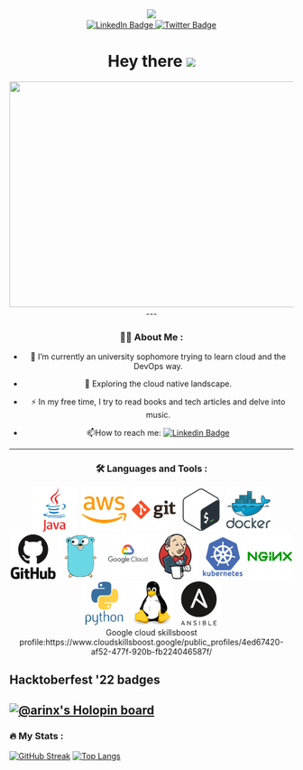 <div id="header" align="center">
  <img src="https://media.giphy.com/media/RbDKaczqWovIugyJmW/giphy.gif" width="100"/>
  <div id="badges">
  <a href="https://www.linkedin.com/in/aritra-bhadra-33ba881b9/">
    <img src="https://img.shields.io/badge/LinkedIn-blue?style=for-the-badge&logo=linkedin&logoColor=white" alt="LinkedIn Badge"/>
  <a href="https://twitter.com/bhadra_aritra">
    <img src="https://img.shields.io/badge/Twitter-blue?style=for-the-badge&logo=twitter&logoColor=white" alt="Twitter Badge"/>
  </a>
  <h1>
  Hey there
  <img src="https://media.giphy.com/media/hvRJCLFzcasrR4ia7z/giphy.gif" width="30px"/>
</h1>
<div align="center">
  <img src="https://media.giphy.com/media/dWesBcTLavkZuG35MI/giphy.gif" width="600" height="400"/>
</div>
</div>
---

### :man_technologist: About Me :
- :telescope: I’m currently an university sophomore trying to learn cloud and the DevOps way.

- :seedling: Exploring the cloud native landscape.

- :zap: In my free time, I try to read books and tech articles and delve into music.

- :mailbox:How to reach me: [![Linkedin Badge](https://img.shields.io/badge/LinkedIn-blue?style=for-the-badge&logo=linkedin&logoColor=white)](https://www.linkedin.com/in/aritra-bhadra-33ba881b9/)
---

### :hammer_and_wrench: Languages and Tools :
<div>
  <img src="https://github.com/devicons/devicon/blob/master/icons/java/java-original-wordmark.svg" title="Java" alt="Java" width="80" height="80"/>&nbsp;
  <img src="https://github.com/devicons/devicon/blob/master/icons/amazonwebservices/amazonwebservices-plain-wordmark.svg" title="AWS" alt="AWS" width="80" height="80"/>&nbsp;
  <img src="https://github.com/devicons/devicon/blob/master/icons/git/git-original-wordmark.svg" title="Git" **alt="Git" width="80" height="80"/>
  <img src="https://github.com/devicons/devicon/blob/master/icons/bash/bash-original.svg" title="Bash" **alt="Bash" width="80" height="80"/>
  <img src="https://github.com/devicons/devicon/blob/master/icons/docker/docker-original-wordmark.svg" title="Docker" **alt="Docker" width="80" height="80"/>
  <img src="https://github.com/devicons/devicon/blob/master/icons/github/github-original-wordmark.svg" title="Github" **alt="Github" width="80" height="80"/>
  <img src="https://github.com/devicons/devicon/blob/master/icons/go/go-original.svg" title="Go" **alt="Go" width="80" height="80"/>
  <img src="https://github.com/devicons/devicon/blob/master/icons/googlecloud/googlecloud-original-wordmark.svg" title="Google Cloud" **alt="Google Cloud" width="80" height="80"/>
  <img src="https://github.com/devicons/devicon/blob/master/icons/jenkins/jenkins-original.svg" title="Jenkins" **alt="Jenkins" width="80" height="80"/>
  <img src="https://github.com/devicons/devicon/blob/master/icons/kubernetes/kubernetes-plain-wordmark.svg" title="Kubernetes" **alt="Kubernetes" width="80" height="80"/>
  <img src="https://github.com/devicons/devicon/blob/master/icons/nginx/nginx-original.svg" title="Nginx" **alt="Nginx" width="80" height="80"/>
   <img src="https://github.com/devicons/devicon/blob/master/icons/python/python-original-wordmark.svg" title="Python" **alt="Python" width="80" height="80"/>
   <img src="https://github.com/devicons/devicon/blob/master/icons/linux/linux-original.svg" title="Linux" **alt="Linux" width="80" height="80"/>
   <img src="https://github.com/devicons/devicon/blob/master/icons/ansible/ansible-original-wordmark.svg" title="Ansible" **alt="Ansible" width="80" height="80"/>
</div>
   Google cloud skillsboost profile:https://www.cloudskillsboost.google/public_profiles/4ed67420-af52-477f-920b-fb224046587f/
</div>

## Hacktoberfest '22 badges

[![@arinx's Holopin board](https://holopin.me/arinx)](https://holopin.io/@arinx)
---
### :fire: My Stats :
[![GitHub Streak](https://github-readme-streak-stats.herokuapp.com?user=ari0211&theme=dark)](https://git.io/streak-stats)
[![Top Langs](https://github-readme-stats.vercel.app/api/top-langs/?username=ari0211&layout=compact&theme=vision-friendly-dark)](https://github.com/ari0211/github-readme-stats)


